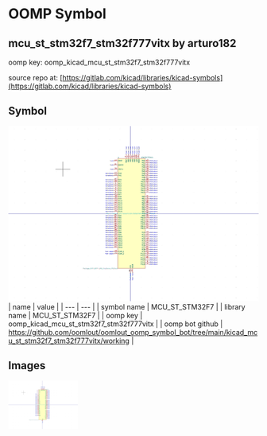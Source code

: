 # OOMP Symbol  
## mcu_st_stm32f7_stm32f777vitx  by arturo182  
  
oomp key: oomp_kicad_mcu_st_stm32f7_stm32f777vitx  
  
source repo at: [https://gitlab.com/kicad/libraries/kicad-symbols](https://gitlab.com/kicad/libraries/kicad-symbols)  
## Symbol  
  
[![working.png](working_600.png)](working.png)  
| name | value | 
| --- | --- | 
| symbol name | MCU_ST_STM32F7 | 
| library name | MCU_ST_STM32F7 | 
| oomp key | oomp_kicad_mcu_st_stm32f7_stm32f777vitx | 
| oomp bot github | https://github.com/oomlout/oomlout_oomp_symbol_bot/tree/main/kicad_mcu_st_stm32f7_stm32f777vitx/working | 
## Images  
  
[![working.png](working_140.png)](working.png)  
